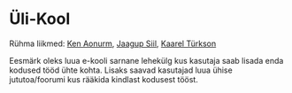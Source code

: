 # Üli-Kool
Rühma liikmed: [Ken Aonurm](https://github.com/Ken299), [Jaagup Siil](https://github.com/JSiil), [Kaarel Türkson](https://github.com/KaarelTurkson)

Eesmärk oleks luua e-kooli sarnane lehekülg kus kasutaja saab lisada enda kodused tööd ühte kohta. Lisaks saavad kasutajad luua ühise jututoa/foorumi kus rääkida kindlast kodusest tööst. 

